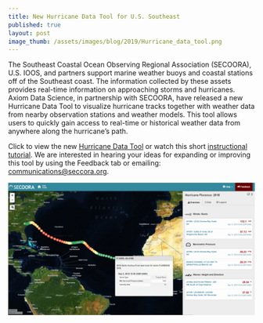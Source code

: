 ```yaml
---
title: New Hurricane Data Tool for U.S. Southeast
published: true
layout: post
image_thumb: /assets/images/blog/2019/Hurricane_data_tool.png
---
```


The Southeast Coastal Ocean Observing Regional Association (SECOORA), U.S. IOOS, and partners support marine weather buoys and coastal stations off of the Southeast coast. The information collected by these assets provides real-time information on approaching storms and hurricanes. Axiom Data Science, in partnership with SECOORA, have released a new Hurricane Data Tool to visualize hurricane tracks together with weather data from nearby observation stations and weather models. This tool allows users to quickly gain access to real-time or historical weather data from anywhere along the hurricane’s path. 

Click to view the new <a href="https://hurricane.portal.secoora.org/">Hurricane Data Tool</a> or watch this short <a href="https://www.youtube.com/watch?v=YIefuFr9kNw">instructional tutorial</a>. We are interested in hearing your ideas for expanding or improving this tool by using the Feedback tab or emailing: communications@seccora.org.

<img src="/assets/images/blog/2019/Hurricane_data_tool.png" class="img-responsive center-block"/>
